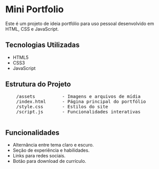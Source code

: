 <body>
    <h1>Mini Portfolio</h1>
    <p>Este é um projeto de ideia portfólio para uso pessoal desenvolvido em HTML, CSS e JavaScript.</p>
    
  <h2> Tecnologias Utilizadas</h2>
    <ul>
        <li>HTML5</li>
        <li>CSS3</li>
        <li>JavaScript</li>
    </ul>
    
  <h2> Estrutura do Projeto</h2>
    <pre>
    /assets          - Imagens e arquivos de mídia
    /index.html      - Página principal do portfólio
    /style.css       - Estilos do site
    /script.js       - Funcionalidades interativas
    </pre>
    
  <h2> Funcionalidades</h2>
    <ul>
        <li>Alternância entre tema claro e escuro.</li>
        <li>Seção de experiência e habilidades.</li>
        <li>Links para redes sociais.</li>
        <li>Botão para download de currículo.</li>
    </ul>
    
</body>
